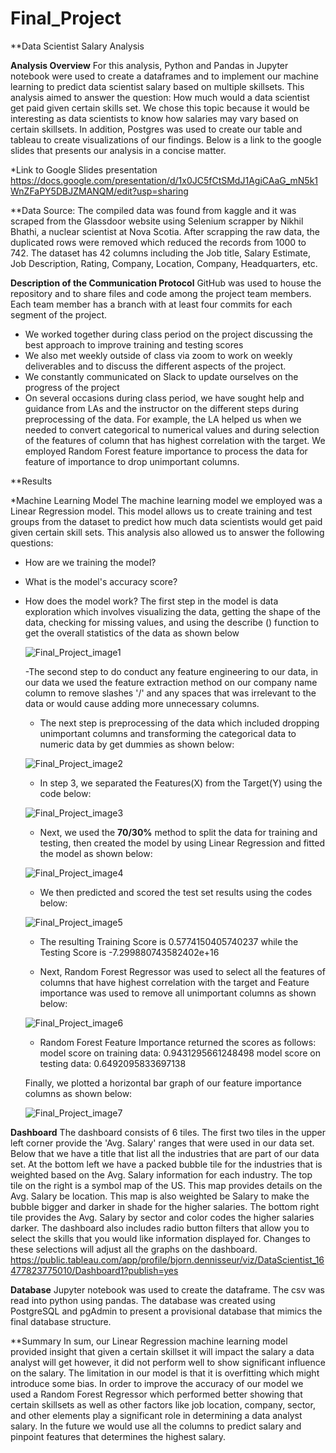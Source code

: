# Final_Project

**Data Scientist Salary Analysis

**Analysis Overview**
For this analysis, Python and Pandas in Jupyter notebook were used to create a dataframes and to implement our machine learning to predict data scientist salary based on multiple skillsets. This analysis aimed to answer the question: How much would a data scientist get paid given certain skills set. We chose this topic because it would be interesting as data scientists to know how salaries may vary based on certain skillsets. In addition, Postgres was used to create our table and tableau to create visualizations of our findings.  Below is a link to the google slides that presents our analysis in a concise matter. 

*Link to Google Slides presentation
https://docs.google.com/presentation/d/1x0JC5fCtSMdJ1AgiCAaG_mN5k1WnZFaPY5DBJZMANQM/edit?usp=sharing


**Data Source:
The compiled data was found from kaggle and it was scraped from the Glassdoor website using Selenium scrapper by Nikhil Bhathi, a nuclear scientist at Nova Scotia. After scrapping the raw data, the duplicated rows were removed which reduced the records from 1000 to 742. The dataset has 42 columns including the Job title, Salary Estimate, Job Description, Rating, Company, Location, Company, Headquarters, etc. 

**Description of the Communication Protocol**
GitHub was used to house the repository and to share files and code among the project team members. Each team member has a branch with at least four commits for each segment of the project. 
- We worked together during class period on the project discussing the best approach to improve training and testing scores
- We also met weekly outside of class via zoom to work on weekly deliverables and to discuss the different aspects of the project.
- We constantly communicated on Slack to update ourselves on the progress of the project
- On several occasions during class period, we have sought help and guidance from LAs and the instructor on the different steps during preprocessing of the data. For example, the LA helped us when we needed to convert categorical to numerical values and during selection of the features of column that has highest correlation with the target. We employed Random Forest feature importance to process the data for feature of importance to drop unimportant columns.

**Results

*Machine Learning Model
The machine learning model we employed was a Linear Regression model. This model allows us to create training and test groups from the dataset to predict how much data scientists would get paid given certain skill sets. This analysis also allowed us to answer the following questions: 
- How are we training the model? 
- What is the model's accuracy score? 
- How does the model work?
The first step in the model is data exploration which involves visualizing the data, getting the shape of the data, checking for missing values, and using the describe () function to get the overall statistics of the data as shown below

   ![Final_Project_image1](https://github.com/FUNMIIB/Final_Project/blob/main/Resources/Final_Project_image1.png)

    -The second step to do conduct any feature engineering to our data, in our data we used the feature extraction method on our company name column to remove slashes '/' and any spaces that was irrelevant to the data or would cause adding more unnecessary columns.

    - The next step is preprocessing of the data which included dropping unimportant columns and transforming the categorical data to numeric data by get dummies as shown below:
 
  ![Final_Project_image2](https://github.com/FUNMIIB/Final_Project/blob/main/Resources/Final_Project_image2.png)

    - In step 3, we separated the Features(X) from the Target(Y) using the code below:

    ![Final_Project_image3](https://github.com/FUNMIIB/Final_Project/blob/main/Resources/Final_Project_image3.png)

    - Next, we used the **70/30%** method to split the data for training and testing, then created the model by using Linear Regression and fitted the model as shown below:

    ![Final_Project_image4](https://github.com/FUNMIIB/Final_Project/blob/main/Resources/Final_Project_image4.png)

    - We then predicted and scored the test set results using the codes below:

    ![Final_Project_image5](https://github.com/FUNMIIB/Final_Project/blob/main/Resources/Final_Project_image5.png)
    
    - The resulting Training Score is 0.5774150405740237 while the Testing Score is -7.299880743582402e+16
    
    - Next, Random Forest Regressor was used to select all the features of columns that have highest correlation with the target and Feature importance was used to remove all unimportant columns as shown below:

    ![Final_Project_image6](https://github.com/FUNMIIB/Final_Project/blob/main/Resources/Final_Project_image6.png)

    - Random Forest Feature Importance returned the scores as follows: 
    model score on training data: 0.9431295661248498
    model score on testing data: 0.6492095833697138

    Finally, we plotted a horizontal bar graph of our feature importance columns as shown below:

    ![Final_Project_image7](https://github.com/FUNMIIB/Final_Project/blob/main/Resources/Final_Project_image7.png)

**Dashboard**
The dashboard consists of 6 tiles. The first two tiles in the upper left corner provide the 'Avg. Salary' ranges that were used in our data set. Below that we have a title that list all the industries that are part of our data set. At the bottom left we have a packed bubble tile for the industries that is weighted based on the Avg. Salary information for each industry. The top tile on the right is a symbol map of the US. This map provides details on the Avg. Salary be location. This map is also weighted be Salary to make the bubble bigger and darker in shade for the higher salaries. The bottom right tile provides the Avg. Salary by sector and color codes the higher salaries darker.
The dashboard also includes radio button filters that allow you to select the skills that you would like information displayed for. Changes to these selections will adjust all the graphs on the dashboard.
https://public.tableau.com/app/profile/bjorn.dennisseur/viz/DataScientist_16477823775010/Dashboard1?publish=yes

**Database**
Jupyter notebook was used to create the dataframe. The csv was read into python using pandas. The database was created using PostgreSQL and pgAdmin to present a provisional database that mimics the final database structure.

**Summary 
In sum, our Linear Regression machine learning model provided insight that given a certain skillset it will impact the salary a data analyst will get however, it did not perform well to show significant influence on the salary. The limitation in our model is that it is overfitting which might introduce some bias. In order to improve the accuracy of our model we used a Random Forest Regressor which performed better showing that certain skillsets as well as other factors like job location, company, sector, and other elements play a significant role in determining a data analyst salary.  In the future we would use all the columns to predict salary and pinpoint features that determines the highest salary. 

